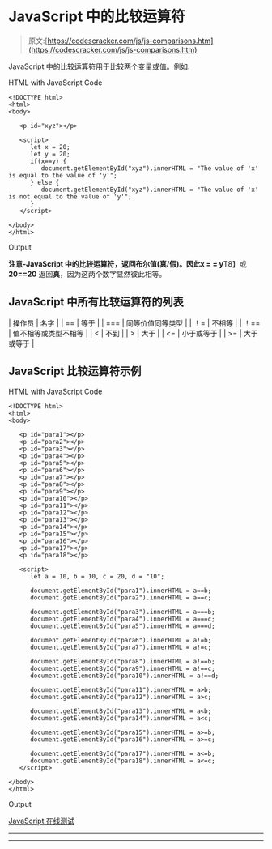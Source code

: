 # JavaScript 中的比较运算符

> 原文:[https://codescracker.com/js/js-comparisons.htm](https://codescracker.com/js/js-comparisons.htm)

JavaScript 中的比较运算符用于比较两个变量或值。例如:

HTML with JavaScript Code

```
<!DOCTYPE html>
<html>
<body>

   <p id="xyz"></p>

   <script>
      let x = 20;
      let y = 20;
      if(x==y) {
         document.getElementById("xyz").innerHTML = "The value of 'x' is equal to the value of 'y'";
      } else {
         document.getElementById("xyz").innerHTML = "The value of 'x' is not equal to the value of 'y'";
      }
   </script>

</body>
</html>
```

Output

**注意-**JavaScript 中的比较运算符，返回布尔值(真/假)。因此**x = = y**T8】或 **20==20** 返回**真**，因为这两个数字显然彼此相等。

## JavaScript 中所有比较运算符的列表

| 操作员 | 名字 |
| == | 等于 |
| === | 同等价值同等类型 |
| ！= | 不相等 |
| ！== | 值不相等或类型不相等 |
| < | 不到 |
| > | 大于 |
| <= | 小于或等于 |
| >= | 大于或等于 |

## JavaScript 比较运算符示例

HTML with JavaScript Code

```
<!DOCTYPE html>
<html>
<body>

   <p id="para1"></p>
   <p id="para2"></p>
   <p id="para3"></p>
   <p id="para4"></p>
   <p id="para5"></p>
   <p id="para6"></p>
   <p id="para7"></p>
   <p id="para8"></p>
   <p id="para9"></p>
   <p id="para10"></p>
   <p id="para11"></p>
   <p id="para12"></p>
   <p id="para13"></p>
   <p id="para14"></p>
   <p id="para15"></p>
   <p id="para16"></p>
   <p id="para17"></p>
   <p id="para18"></p>

   <script>
      let a = 10, b = 10, c = 20, d = "10";

      document.getElementById("para1").innerHTML = a==b;
      document.getElementById("para2").innerHTML = a==c;

      document.getElementById("para3").innerHTML = a===b;
      document.getElementById("para4").innerHTML = a===c;
      document.getElementById("para5").innerHTML = a===d;

      document.getElementById("para6").innerHTML = a!=b;
      document.getElementById("para7").innerHTML = a!=c;

      document.getElementById("para8").innerHTML = a!==b;
      document.getElementById("para9").innerHTML = a!==c;
      document.getElementById("para10").innerHTML = a!==d;

      document.getElementById("para11").innerHTML = a>b;
      document.getElementById("para12").innerHTML = a>c;

      document.getElementById("para13").innerHTML = a<b;
      document.getElementById("para14").innerHTML = a<c;

      document.getElementById("para15").innerHTML = a>=b;
      document.getElementById("para16").innerHTML = a>=c;

      document.getElementById("para17").innerHTML = a<=b;
      document.getElementById("para18").innerHTML = a<=c;
   </script>

</body>
</html>
```

Output

[JavaScript 在线测试](/exam/showtest.php?subid=6)

* * *

* * *